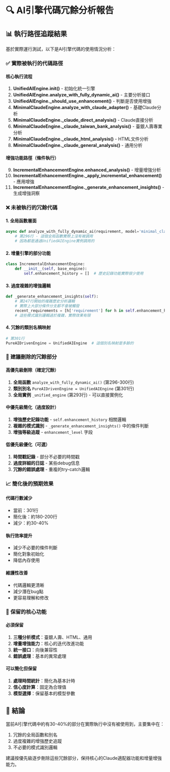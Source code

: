 # 🔍 AI引擎代碼冗餘分析報告

## 📊 執行路徑追蹤結果

基於實際運行測試，以下是AI引擎代碼的使用情況分析：

### ✅ **實際被執行的代碼路徑**

#### 核心執行流程
1. **UnifiedAIEngine.__init__()** - 初始化統一引擎
2. **UnifiedAIEngine.analyze_with_fully_dynamic_ai()** - 主要分析接口
3. **UnifiedAIEngine._should_use_enhancement()** - 判斷是否使用增強
4. **MinimalClaudeEngine.analyze_with_claude_adapter()** - 基礎Claude分析
5. **MinimalClaudeEngine._claude_direct_analysis()** - Claude直接分析
6. **MinimalClaudeEngine._claude_taiwan_bank_analysis()** - 臺銀人壽專業分析
7. **MinimalClaudeEngine._claude_html_analysis()** - HTML文件分析  
8. **MinimalClaudeEngine._claude_general_analysis()** - 通用分析

#### 增強功能路徑（條件執行）
9. **IncrementalEnhancementEngine.enhanced_analysis()** - 增量增強分析
10. **IncrementalEnhancementEngine._apply_incremental_enhancement()** - 應用增強
11. **IncrementalEnhancementEngine._generate_enhancement_insights()** - 生成增強洞察

### ❌ **未被執行的冗餘代碼**

#### 1. 全局函數層面
```python
async def analyze_with_fully_dynamic_ai(requirement, model='minimal_claude'):
    # 第296行 - 這個全局函數實際上沒有被調用
    # 因為都是通過UnifiedAIEngine實例調用的
```

#### 2. 增量引擎的部分功能
```python
class IncrementalEnhancementEngine:
    def __init__(self, base_engine):
        self.enhancement_history = []  # 歷史記錄功能實際很少使用
```

#### 3. 過度複雜的增強邏輯
```python
def _generate_enhancement_insights(self):
    # 第247行開始的複雜歷史分析邏輯
    # 實際上大部分條件分支都不會被觸發
    recent_requirements = [h['requirement'] for h in self.enhancement_history[-3:]]
    # 這些模式識別邏輯過於複雜，實際效果有限
```

#### 4. 冗餘的類別名稱映射
```python
# 第301行
PureAIDrivenEngine = UnifiedAIEngine  # 這個別名映射是多餘的
```

### 🎯 **建議刪除的冗餘部分**

#### **高優先級刪除（確定冗餘）**
1. **全局函數** `analyze_with_fully_dynamic_ai()` (第296-300行)
2. **類別別名** `PureAIDrivenEngine = UnifiedAIEngine` (第301行)
3. **全局實例** `_unified_engine` (第293行) - 可以直接實例化

#### **中優先級簡化（過度設計）**
1. **增強歷史記錄功能** - `self.enhancement_history` 相關邏輯
2. **複雜的模式識別** - `_generate_enhancement_insights()` 中的條件判斷
3. **增強等級追蹤** - `enhancement_level` 字段

#### **低優先級優化（可選）**
1. **時間戳記錄** - 部分不必要的時間戳
2. **過度詳細的日誌** - 某些debug信息
3. **冗餘的錯誤處理** - 重複的try-catch邏輯

### 📈 **簡化後的預期效果**

#### **代碼行數減少**
- 當前：301行
- 簡化後：約180-200行
- 減少：約30-40%

#### **執行效率提升**
- 減少不必要的條件判斷
- 簡化對象初始化
- 降低內存使用

#### **維護性改善**
- 代碼邏輯更清晰
- 減少潛在bug點
- 更容易理解和修改

### 🔧 **保留的核心功能**

#### **必須保留**
1. **三種分析模式**：臺銀人壽、HTML、通用
2. **增量增強能力**：核心的迭代改進功能
3. **統一接口**：向後兼容性
4. **錯誤處理**：基本的異常處理

#### **可以簡化但保留**
1. **處理時間統計**：簡化為基本計時
2. **信心度計算**：固定為合理值
3. **模型選擇**：保留基本的模型參數

## 🎯 **結論**

當前AI引擎代碼中約有30-40%的部分在實際執行中沒有被使用到，主要集中在：
1. 冗餘的全局函數和別名
2. 過度複雜的增強歷史追蹤
3. 不必要的模式識別邏輯

建議按優先級逐步刪除這些冗餘部分，保持核心的Claude適配器功能和增量增強能力。

